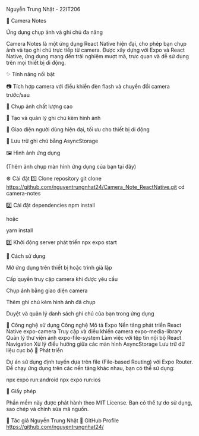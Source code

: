 Nguyễn Trung Nhật - 22IT206

📸 Camera Notes

Ứng dụng chụp ảnh và ghi chú đa năng

Camera Notes là một ứng dụng React Native hiện đại, cho phép bạn chụp ảnh và tạo ghi chú trực tiếp từ camera.
Được xây dựng với Expo và React Native, ứng dụng mang đến trải nghiệm mượt mà, trực quan và dễ sử dụng trên mọi thiết bị di động.

✨ Tính năng nổi bật

📷 Tích hợp camera với điều khiển đèn flash và chuyển đổi camera trước/sau

🌆 Chụp ảnh chất lượng cao

📝 Tạo và quản lý ghi chú kèm hình ảnh

🎨 Giao diện người dùng hiện đại, tối ưu cho thiết bị di động

💾 Lưu trữ ghi chú bằng AsyncStorage

🖼️ Hình ảnh ứng dụng

(Thêm ảnh chụp màn hình ứng dụng của bạn tại đây)

⚙️ Cài đặt
1️⃣ Clone repository
git clone https://github.com/nguyentrungnhat24/Camera_Note_ReactNative.git
cd camera-notes

2️⃣ Cài đặt dependencies
npm install


hoặc

yarn install

3️⃣ Khởi động server phát triển
npx expo start

🚀 Cách sử dụng

Mở ứng dụng trên thiết bị hoặc trình giả lập

Cấp quyền truy cập camera khi được yêu cầu

Chụp ảnh bằng giao diện camera

Thêm ghi chú kèm hình ảnh đã chụp

Duyệt và quản lý danh sách ghi chú của bạn trong ứng dụng

🧩 Công nghệ sử dụng
Công nghệ	Mô tả
Expo	Nền tảng phát triển React Native
expo-camera	Truy cập và điều khiển camera
expo-media-library	Quản lý thư viện ảnh
expo-file-system	Làm việc với tệp tin nội bộ
React Navigation	Xử lý điều hướng giữa các màn hình
AsyncStorage	Lưu trữ dữ liệu cục bộ
🧭 Phát triển

Dự án sử dụng định tuyến dựa trên file (File-based Routing) với Expo Router.
Để chạy ứng dụng trên các nền tảng khác nhau, bạn có thể sử dụng:

npx expo run:android
npx expo run:ios

📜 Giấy phép

Phần mềm này được phát hành theo MIT License.
Bạn có thể tự do sử dụng, sao chép và chỉnh sửa mã nguồn.

👤 Tác giả
Nguyễn Trung Nhật
🔗 GitHub Profile https://github.com/nguyentrungnhat24/
